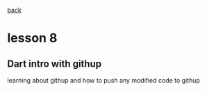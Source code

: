 [back](../README.md)

# lesson 8
## Dart intro with githup
learning about githup and how to push any modified code to githup
